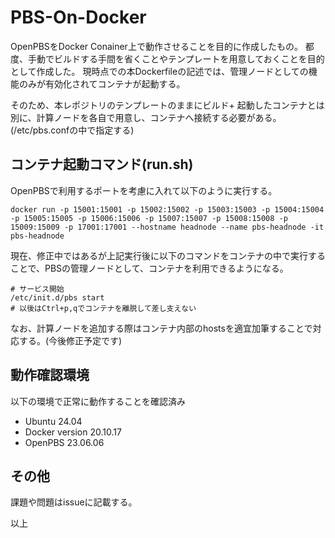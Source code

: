 # PBS-On-Docker
OpenPBSをDocker Conainer上で動作させることを目的に作成したもの。
都度、手動でビルドする手間を省くことやテンプレートを用意しておくことを目的として作成した。
現時点での本Dockerfileの記述では、管理ノードとしての機能のみが有効化されてコンテナが起動する。

そのため、本レポジトリのテンプレートのままにビルド+ 起動したコンテナとは別に、計算ノードを各自で用意し、コンテナへ接続する必要がある。(/etc/pbs.confの中で指定する)

## コンテナ起動コマンド(run.sh)
OpenPBSで利用するポートを考慮に入れて以下のように実行する。
```
docker run -p 15001:15001 -p 15002:15002 -p 15003:15003 -p 15004:15004 -p 15005:15005 -p 15006:15006 -p 15007:15007 -p 15008:15008 -p 15009:15009 -p 17001:17001 --hostname headnode --name pbs-headnode -it pbs-headnode
```

現在、修正中ではあるが上記実行後に以下のコマンドをコンテナの中で実行することで、PBSの管理ノードとして、コンテナを利用できるようになる。
```
# サービス開始
/etc/init.d/pbs start 
# 以後はCtrl+p,qでコンテナを離脱して差し支えない
```
なお、計算ノードを追加する際はコンテナ内部のhostsを適宜加筆することで対応する。(今後修正予定です)

## 動作確認環境
以下の環境で正常に動作することを確認済み
- Ubuntu 24.04
- Docker version 20.10.17
- OpenPBS 23.06.06

## その他
課題や問題はissueに記載する。

以上
